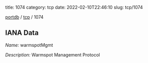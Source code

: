 title: 1074
category: tcp
date: 2022-02-10T22:46:10
slug: tcp/1074

[portdb](/) / [tcp](/category/tcp.html) / 1074


## IANA Data

_Name:_ warmspotMgmt

_Description:_ Warmspot Management Protocol

